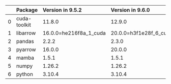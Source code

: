 <!-- markdown-link-check-disable -->

|    | Package      | Version in 9.5.2       | Version in 9.6.0       | Status   |
|---:|:-------------|:-----------------------|:-----------------------|:---------|
|  0 | cuda-toolkit | 11.8.0                 | 12.9.0                 | UPDATED  |
|  1 | libarrow     | 16.0.0=he216f8a_1_cuda | 20.0.0=h3f1e28f_6_cuda | UPDATED  |
|  2 | pandas       | 2.2.2                  | 2.3.0                  | UPDATED  |
|  3 | pyarrow      | 16.0.0                 | 20.0.0                 | UPDATED  |
|  4 | mamba        | 1.5.1                  | 1.5.1                  |          |
|  5 | numpy        | 1.26.2                 | 1.26.2                 |          |
|  6 | python       | 3.10.4                 | 3.10.4                 |          |